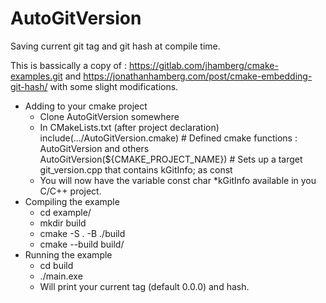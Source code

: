 # AutoGitVersion
Saving current git tag and git hash at compile time.

This is bassically a copy of : https://gitlab.com/jhamberg/cmake-examples.git and https://jonathanhamberg.com/post/cmake-embedding-git-hash/  with some slight modifications.



- Adding to your cmake project
    - Clone AutoGitVersion somewhere
    - In CMakeLists.txt (after project declaration)
        include(.../AutoGitVersion.cmake) # Defined cmake functions : AutoGitVersion and others
        AutoGitVersion(${CMAKE_PROJECT_NAME})                  # Sets up a target git_version.cpp that contains  kGitInfo; as const
    - You will now have the variable const char *kGitInfo available in you C/C++ project.
- Compiling the example 
   - cd example/
   - mkdir build
   - cmake -S . -B ./build
   - cmake --build build/
- Running the example
   - cd build
   - ./main.exe
   - Will print your current tag (default 0.0.0) and hash. 
